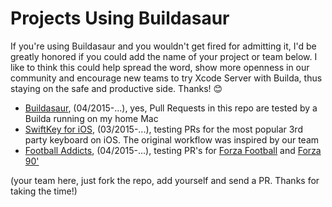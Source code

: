 # Projects Using Buildasaur

If you're using Buildasaur and you wouldn't get fired for admitting it, I'd be greatly honored if you could add the name of your project or team below. I like to think this could help spread the word, show more openness in our community and encourage new teams to try Xcode Server with Builda, thus staying on the safe and productive side. Thanks! :blush:

+ [Buildasaur](https://github.com/czechboy0/buildasaur), (04/2015-...), yes, Pull Requests in this repo are tested by a Builda running on my home Mac<br>
+ [SwiftKey for iOS](http://swiftkey.com/en/keyboard/ios/), (03/2015-...), testing PRs for the most popular 3rd party keyboard on iOS. The original workflow was inspired by our team<br>
+ [Football Addicts](http://www.footballaddicts.com), (04/2015-...), testing PR's for [Forza Football](https://itunes.apple.com/us/app/forza-football-soccer-livescore/id500138120?mt=8) and [Forza 90'](https://itunes.apple.com/us/app/forza-90/id686566465?mt=8)<br>

(your team here, just fork the repo, add yourself and send a PR. Thanks for taking the time!)
